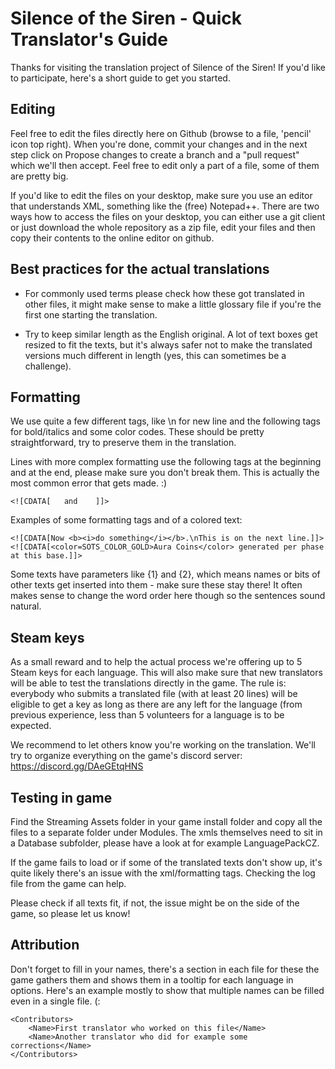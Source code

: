 <h1>Silence of the Siren - Quick Translator's Guide</h1>

Thanks for visiting the translation project of Silence of the Siren! If you'd like to participate, here's a short guide to get you started.

<h2>Editing</h2>

Feel free to edit the files directly here on Github (browse to a file, 'pencil' icon top right).
When you're done, commit your changes and in the next step click on Propose changes to create a branch and a "pull request" which we'll then accept. Feel free to edit only a part of a file, some of them are pretty big.

If you'd like to edit the files on your desktop, make sure you use an editor that understands XML, something like the (free) Notepad++. There are two ways how to access the files on your desktop, you can either use a git client or just download the whole repository as a zip file, edit your files and then copy their contents to the online editor on github.

<h2>Best practices for the actual translations</h2>

- For commonly used terms please check how these got translated in other files, it might make sense to make a little glossary file if you're the first one starting the translation.

- Try to keep similar length as the English original. A lot of text boxes get resized to fit the texts, but it's always safer not to make the translated versions much different in length (yes, this can sometimes be a challenge).

<h2>Formatting</h2>
We use quite a few different tags, like \n for new line and the following tags for bold/italics and some color codes. These should be pretty straightforward, try to preserve them in the translation.

Lines with more complex formatting use the following tags at the beginning and at the end, please make sure you don't break them. This is actually the most common error that gets made. :)

    <![CDATA[   and    ]]>

Examples of some formatting tags and of a colored text:

    <![CDATA[Now <b><i>do something</i></b>.\nThis is on the next line.]]>
    <![CDATA[<color=SOTS_COLOR_GOLD>Aura Coins</color> generated per phase at this base.]]>

Some texts have parameters like {1} and {2}, which means names or bits of other texts get inserted into them - make sure these stay there! It often makes sense to change the word order here though so the sentences sound natural.

<h2>Steam keys</h2>

As a small reward and to help the actual process we're offering up to 5 Steam keys for each language. This will also make sure that new translators will be able to test the translations directly in the game.
The rule is: everybody who submits a translated file (with at least 20 lines) will be eligible to get a key as long as there are any left for the language (from previous experience, less than 5 volunteers for a language is to be expected. 

We recommend to let others know you're working on the translation. We'll try to organize everything on the game's discord server:
https://discord.gg/DAeGEtqHNS

<h2>Testing in game</h2>

Find the Streaming Assets folder in your game install folder and copy all the files to a separate folder under Modules. The xmls themselves need to sit in a Database subfolder, please have a look at for example LanguagePackCZ.

If the game fails to load or if some of the translated texts don't show up, it's quite likely there's an issue with the xml/formatting tags. Checking the log file from the game can help.

Please check if all texts fit, if not, the issue might be on the side of the game, so please let us know!

<h2>Attribution</h2>

Don't forget to fill in your names, there's a section in each file for these the game gathers them and shows them in a tooltip for each language in options.
Here's an example mostly to show that multiple names can be filled even in a single file. (:

    <Contributors>
        <Name>First translator who worked on this file</Name>
        <Name>Another translator who did for example some corrections</Name>
    </Contributors>
